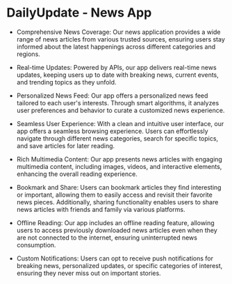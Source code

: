 # DailyUpdate - News App

* Comprehensive News Coverage: Our news application provides a wide range of news articles from various trusted sources, ensuring users stay informed about the latest happenings across different categories and regions. <br/>

* Real-time Updates: Powered by APIs, our app delivers real-time news updates, keeping users up to date with breaking news, current events, and trending topics as they unfold. <br/>

* Personalized News Feed: Our app offers a personalized news feed tailored to each user's interests. Through smart algorithms, it analyzes user preferences and behavior to curate a customized news experience. <br/>

* Seamless User Experience: With a clean and intuitive user interface, our app offers a seamless browsing experience. Users can effortlessly navigate through different news categories, search for specific topics, and save articles for later reading. <br/>

* Rich Multimedia Content: Our app presents news articles with engaging multimedia content, including images, videos, and interactive elements, enhancing the overall reading experience. <br/>

* Bookmark and Share: Users can bookmark articles they find interesting or important, allowing them to easily access and revisit their favorite news pieces. Additionally, sharing functionality enables users to share news articles with friends and family via various platforms. <br/>

* Offline Reading: Our app includes an offline reading feature, allowing users to access previously downloaded news articles even when they are not connected to the internet, ensuring uninterrupted news consumption. <br/>

* Custom Notifications: Users can opt to receive push notifications for breaking news, personalized updates, or specific categories of interest, ensuring they never miss out on important stories. <br/>
